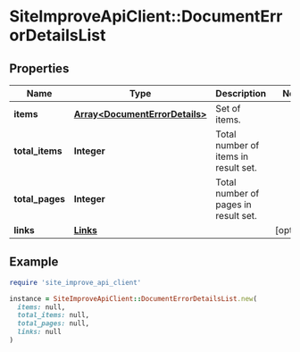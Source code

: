 # SiteImproveApiClient::DocumentErrorDetailsList

## Properties

| Name | Type | Description | Notes |
| ---- | ---- | ----------- | ----- |
| **items** | [**Array&lt;DocumentErrorDetails&gt;**](DocumentErrorDetails.md) | Set of items. |  |
| **total_items** | **Integer** | Total number of items in result set. |  |
| **total_pages** | **Integer** | Total number of pages in result set. |  |
| **links** | [**Links**](Links.md) |  | [optional] |

## Example

```ruby
require 'site_improve_api_client'

instance = SiteImproveApiClient::DocumentErrorDetailsList.new(
  items: null,
  total_items: null,
  total_pages: null,
  links: null
)
```

